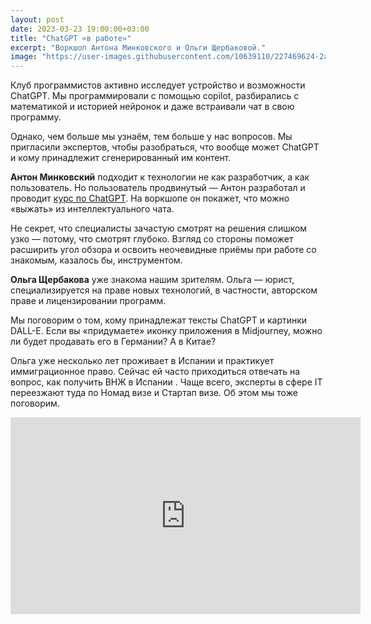 ```yaml
---
layout: post
date: 2023-03-23 19:00:00+03:00
title: "ChatGPT «в работе»"
excerpt: "Воркшоп Антона Минковского и Ольги Щербаковой."
image: "https://user-images.githubusercontent.com/10639110/227469624-2a437ddb-e357-4c1a-ba88-dc397e961367.png"
---
```


Клуб программистов активно исследует устройство и возможности ChatGPT. Мы программировали с помощью copilot, разбирались с математикой и историей нейронок и даже встраивали чат в свою программу.

Однако, чем больше мы узнаём, тем больше у нас вопросов. Мы пригласили экспертов, чтобы разобраться, что вообще может ChatGPT и кому принадлежит сгенерированный им контент.

**Антон Минковский** подходит к технологии не как разработчик, а как пользователь. Но пользователь продвинутый — Антон разработал и проводит [курс по ChatGPT](https://neuraledge.org/chatgpt). На воркшопе он покажет, что можно «выжать» из интеллектуального чата.

Не секрет, что специалисты зачастую смотрят на решения слишком узко — потому, что смотрят глубоко. Взгляд со стороны поможет расширить угол обзора и освоить неочевидные приёмы при работе со знакомым, казалось бы, инструментом.

**Ольга Щербакова** уже знакома нашим зрителям. Ольга — юрист, специализируется на праве новых технологий, в частности, авторском праве и лицензировании программ. 

Мы поговорим о том, кому принадлежат тексты ChatGPT и картинки DALL-E. Если вы «придумаете» иконку приложения в Midjourney, можно ли будет продавать его в Германии? А в Китае?

Ольга уже несколько лет проживает в Испании и практикует иммиграционное право. Сейчас ей часто приходиться отвечать на вопрос, как получить ВНЖ в Испании . Чаще всего, эксперты в сфере IT переезжают туда по Номад визе и Стартап визе. Об этом мы тоже поговорим.

<div class="video">
    <iframe width="560" height="315" src="https://www.youtube.com/embed/0KNy310FCZ0" title="YouTube video player" frameborder="0" allow="accelerometer; autoplay; clipboard-write; encrypted-media; gyroscope; picture-in-picture; web-share" allowfullscreen></iframe>
</div>
